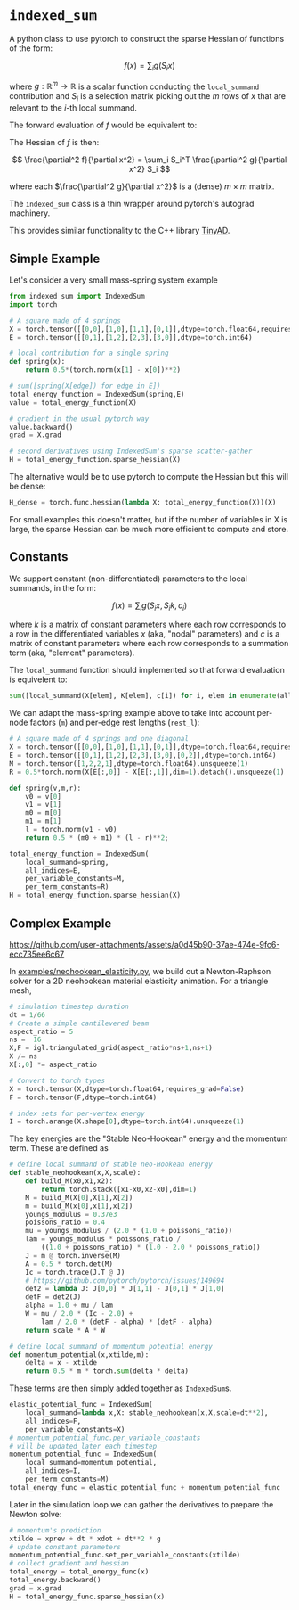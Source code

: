 # `indexed_sum` 

A python class to use pytorch to construct the sparse Hessian of functions of
the form:

$$
f(x) = \sum_i g(S_i x)
$$

where $g : \mathbb{R}^m \to \mathbb{R}$ is a scalar function conducting the
`local_summand` contribution and $S_i$ is a selection matrix picking out the $m$
rows of $x$ that are relevant to the $i$-th local summand.

The forward evaluation of $f$ would be equivalent to:


The Hessian of $f$ is then:

$$
\frac{\partial^2 f}{\partial x^2}
= \sum_i S_i^T \frac{\partial^2 g}{\partial x^2} S_i
$$

where each $\frac{\partial^2 g}{\partial x^2}$ is a (dense) $m \times m$ matrix.

The `indexed_sum` class is a thin wrapper around pytorch's autograd machinery.

This provides similar functionality to the C++ library [TinyAD](https://github.com/patr-schm/TinyAD).

## Simple Example

Let's consider a very small mass-spring system example


```python
from indexed_sum import IndexedSum
import torch

# A square made of 4 springs
X = torch.tensor([[0,0],[1,0],[1,1],[0,1]],dtype=torch.float64,requires_grad=True)
E = torch.tensor([[0,1],[1,2],[2,3],[3,0]],dtype=torch.int64)

# local contribution for a single spring
def spring(x):
    return 0.5*(torch.norm(x[1] - x[0])**2)

# sum([spring(X[edge]) for edge in E])
total_energy_function = IndexedSum(spring,E)
value = total_energy_function(X)

# gradient in the usual pytorch way
value.backward()
grad = X.grad

# second derivatives using IndexedSum's sparse scatter-gather
H = total_energy_function.sparse_hessian(X)
```

The alternative would be to use pytorch to compute the Hessian but this will be
dense:

```python
H_dense = torch.func.hessian(lambda X: total_energy_function(X))(X)
```

For small examples this doesn't matter, but if the number of variables in X is
large, the sparse Hessian can be much more efficient to compute and store.

## Constants

We support constant (non-differentiated) parameters to the local summands, in
the form:

$$
f(x) = \sum_i g(S_i x, S_i k,  c_i)
$$

where $k$ is a matrix of constant parameters where each row corresponds to a row
in the differentiated variables $x$ (aka, "nodal" parameters) and $c$ is a
matrix of constant parameters where each row corresponds to a summation term
(aka, "element" parameters).


The `local_summand` function should implemented so that forward evaluation is
equivelent to:

```python
sum([local_summand(X[elem], K[elem], c[i]) for i, elem in enumerate(all_indices)])
```

We can adapt the mass-spring example above to take into account per-node factors
(`m`) and per-edge rest lengths (`rest_l`):

```python
# A square made of 4 springs and one diagonal
X = torch.tensor([[0,0],[1,0],[1,1],[0,1]],dtype=torch.float64,requires_grad=True)
E = torch.tensor([[0,1],[1,2],[2,3],[3,0],[0,2]],dtype=torch.int64)
M = torch.tensor([1,2,2,1],dtype=torch.float64).unsqueeze(1)
R = 0.5*torch.norm(X[E[:,0]] - X[E[:,1]],dim=1).detach().unsqueeze(1)

def spring(v,m,r):
    v0 = v[0]
    v1 = v[1]
    m0 = m[0]
    m1 = m[1]
    l = torch.norm(v1 - v0)
    return 0.5 * (m0 + m1) * (l - r)**2;

total_energy_function = IndexedSum(
    local_summand=spring,
    all_indices=E,
    per_variable_constants=M,
    per_term_constants=R)
H = total_energy_function.sparse_hessian(X)
```

## Complex Example

https://github.com/user-attachments/assets/a0d45b90-37ae-474e-9fc6-ecc735ee6c67

In [examples/neohookean_elasticity.py](examples/neohookean_elasticity.py), we
build out a Newton-Raphson solver for a 2D neohookean material elasticity
animation. For a triangle mesh,

```python
# simulation timestep duration
dt = 1/66
# Create a simple cantilevered beam
aspect_ratio = 5
ns =  16
X,F = igl.triangulated_grid(aspect_ratio*ns+1,ns+1)
X /= ns
X[:,0] *= aspect_ratio

# Convert to torch types
X = torch.tensor(X,dtype=torch.float64,requires_grad=False)
F = torch.tensor(F,dtype=torch.int64)

# index sets for per-vertex energy
I = torch.arange(X.shape[0],dtype=torch.int64).unsqueeze(1)
```


The key energies are the "Stable Neo-Hookean" energy and the
momentum term. These are defined as 

```python
# define local summand of stable neo-Hookean energy
def stable_neohookean(x,X,scale):
    def build_M(x0,x1,x2):
        return torch.stack([x1-x0,x2-x0],dim=1)
    M = build_M(X[0],X[1],X[2])
    m = build_M(x[0],x[1],x[2])
    youngs_modulus = 0.37e3
    poissons_ratio = 0.4
    mu = youngs_modulus / (2.0 * (1.0 + poissons_ratio))
    lam = youngs_modulus * poissons_ratio / 
        ((1.0 + poissons_ratio) * (1.0 - 2.0 * poissons_ratio))
    J = m @ torch.inverse(M)
    A = 0.5 * torch.det(M)
    Ic = torch.trace(J.T @ J)
    # https://github.com/pytorch/pytorch/issues/149694
    det2 = lambda J: J[0,0] * J[1,1] - J[0,1] * J[1,0]
    detF = det2(J)
    alpha = 1.0 + mu / lam
    W = mu / 2.0 * (Ic - 2.0) + 
        lam / 2.0 * (detF - alpha) * (detF - alpha)
    return scale * A * W

# define local summand of momentum potential energy
def momentum_potential(x,xtilde,m):
    delta = x - xtilde
    return 0.5 * m * torch.sum(delta * delta)
```

These terms are then simply added together as `IndexedSum`s.

```python
elastic_potential_func = IndexedSum(
    local_summand=lambda x,X: stable_neohookean(x,X,scale=dt**2),
    all_indices=F,
    per_variable_constants=X)
# momentum_potential_func.per_variable_constants 
# will be updated later each timestep
momentum_potential_func = IndexedSum(
    local_summand=momentum_potential,
    all_indices=I,
    per_term_constants=M)
total_energy_func = elastic_potential_func + momentum_potential_func
```

Later in the simulation loop we can gather the derivatives to prepare the
Newton solve:

```python
# momentum's prediction 
xtilde = xprev + dt * xdot + dt**2 * g
# update constant parameters
momentum_potential_func.set_per_variable_constants(xtilde)
# collect gradient and hessian
total_energy = total_energy_func(x)
total_energy.backward()
grad = x.grad
H = total_energy_func.sparse_hessian(x)
```


